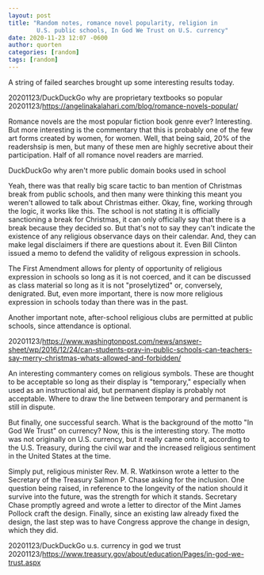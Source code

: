 ```yaml
---
layout: post
title: "Random notes, romance novel popularity, religion in
        U.S. public schools, In God We Trust on U.S. currency"
date: 2020-11-23 12:07 -0600
author: quorten
categories: [random]
tags: [random]
---
```


A string of failed searches brought up some interesting results today.

20201123/DuckDuckGo why are proprietary textbooks so popular  
20201123/https://angelinakalahari.com/blog/romance-novels-popular/

Romance novels are the most popular fiction book genre ever?
Interesting.  But more interesting is the commentary that this is
probably one of the few art forms created by women, for women.  Well,
that being said, 20% of the readershsip is men, but many of these men
are highly secretive about their participation.  Half of all romance
novel readers are married.

DuckDuckGo why aren't more public domain books used in school

Yeah, there was that really big scare tactic to ban mention of
Christmas break from public schools, and then many were thinking this
meant you weren't allowed to talk about Christmas either.  Okay, fine,
working through the logic, it works like this.  The school is not
stating it is officially sanctioning a break for Christmas, it can
only officially say that there is a break because they decided so.
But that's not to say they can't indicate the existence of any
religious observance days on their calendar.  And, they can make legal
disclaimers if there are questions about it.  Even Bill Clinton issued
a memo to defend the validity of religous expression in schools.

<!-- more -->

The First Amendment allows for plenty of opportunity of religious
expression in schools so long as it is not coerced, and it can be
discussed as class material so long as it is not "proselytized" or,
conversely, denigrated.  But, even more important, there is now more
religious expression in schools today than there was in the past.

Another important note, after-school religious clubs are permitted at
public schools, since attendance is optional.

20201123/https://www.washingtonpost.com/news/answer-sheet/wp/2016/12/24/can-students-pray-in-public-schools-can-teachers-say-merry-christmas-whats-allowed-and-forbidden/

An interesting commantery comes on religious symbols.  These are
thought to be acceptable so long as their display is "temporary,"
especially when used as an instructional aid, but permanent display is
probably not acceptable.  Where to draw the line between temporary and
permanent is still in dispute.

But finally, one successful search.  What is the background of the
motto "In God We Trust" on currency?  Now, this is the interesting
story.  The motto was not originally on U.S. currency, but it really
came onto it, according to the U.S. Treasury, during the civil war and
the increased religious sentiment in the United States at the time.

Simply put, religious minister Rev. M. R. Watkinson wrote a letter to
the Secretary of the Treasury Salmon P. Chase asking for the
inclusion.  One question being raised, in reference to the longevity
of the nation should it survive into the future, was the strength for
which it stands.  Secretary Chase promptly agreed and wrote a letter
to director of the Mint James Pollock craft the design.  Finally,
since an existing law already fixed the design, the last step was to
have Congress approve the change in design, which they did.

20201123/DuckDuckGo u.s. currency in god we trust  
20201123/https://www.treasury.gov/about/education/Pages/in-god-we-trust.aspx
